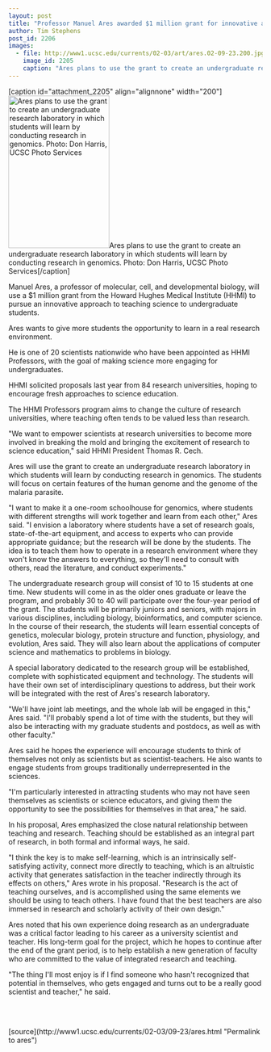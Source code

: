 ```yaml
---
layout: post
title: "Professor Manuel Ares awarded $1 million grant for innovative approach to undergraduate science education"
author: Tim Stephens
post_id: 2206
images:
  - file: http://www1.ucsc.edu/currents/02-03/art/ares.02-09-23.200.jpg
    image_id: 2205
    caption: "Ares plans to use the grant to create an undergraduate research laboratory in which students will learn by conducting research in genomics. Photo: Don Harris, UCSC Photo Services"
---
```


[caption id="attachment_2205" align="alignnone" width="200"]<a href="http://localhost/mysite/wp-content/uploads/2002/09/ares.02-09-23.200.jpg"><img class="size-full wp-image-2205" src="http://localhost/mysite/wp-content/uploads/2002/09/ares.02-09-23.200.jpg" alt="Ares plans to use the grant to create an undergraduate research laboratory in which students will learn by conducting research in genomics. Photo: Don Harris, UCSC Photo Services" width="200" height="302" /></a>Ares plans to use the grant to create an undergraduate research laboratory in which students will learn by conducting research in genomics. Photo: Don Harris, UCSC Photo Services[/caption]
<p>
  Manuel Ares, a professor of molecular, cell, and developmental biology, will use a $1 million grant from the Howard Hughes Medical Institute (HHMI) to pursue an innovative approach to teaching science to undergraduate students.
</p>
<p>
  Ares wants to give more students the opportunity to learn in a real research environment.
</p>
<p>
  He is one of 20 scientists nationwide who have been appointed as HHMI Professors, with the goal of making science more engaging for undergraduates.
</p>
<p>
  HHMI solicited proposals last year from 84 research universities, hoping to encourage fresh approaches to science education.
</p>
<p>
  The HHMI Professors program aims to change the culture of research universities, where teaching often tends to be valued less than research.
</p>
<p>
  "We want to empower scientists at research universities to become more involved in breaking the mold and bringing the excitement of research to science education," said HHMI President Thomas R. Cech.
</p>
<p>
  Ares will use the grant to create an undergraduate research laboratory in which students will learn by conducting research in genomics. The students will focus on certain features of the human genome and the genome of the malaria parasite.
</p>
<p>
  "I want to make it a one-room schoolhouse for genomics, where students with different strengths will work together and learn from each other," Ares said. "I envision a laboratory where students have a set of research goals, state-of-the-art equipment, and access to experts who can provide appropriate guidance; but the research will be done by the students. The idea is to teach them how to operate in a research environment where they won't know the answers to everything, so they'll need to consult with others, read the literature, and conduct experiments."
</p>
<p>
  The undergraduate research group will consist of 10 to 15 students at one time. New students will come in as the older ones graduate or leave the program, and probably 30 to 40 will participate over the four-year period of the grant. The students will be primarily juniors and seniors, with majors in various disciplines, including biology, bioinformatics, and computer science. In the course of their research, the students will learn essential concepts of genetics, molecular biology, protein structure and function, physiology, and evolution, Ares said. They will also learn about the applications of computer science and mathematics to problems in biology.
</p>
<p>
  A special laboratory dedicated to the research group will be established, complete with sophisticated equipment and technology. The students will have their own set of interdisciplinary questions to address, but their work will be integrated with the rest of Ares's research laboratory.
</p>
<p>
  "We'll have joint lab meetings, and the whole lab will be engaged in this," Ares said. "I'll probably spend a lot of time with the students, but they will also be interacting with my graduate students and postdocs, as well as with other faculty."
</p>
<p>
  Ares said he hopes the experience will encourage students to think of themselves not only as scientists but as scientist-teachers. He also wants to engage students from groups traditionally underrepresented in the sciences.
</p>
<p>
  "I'm particularly interested in attracting students who may not have seen themselves as scientists or science educators, and giving them the opportunity to see the possibilities for themselves in that area," he said.
</p>
<p>
  In his proposal, Ares emphasized the close natural relationship between teaching and research. Teaching should be established as an integral part of research, in both formal and informal ways, he said.
</p>
<p>
  "I think the key is to make self-learning, which is an intrinsically self-satisfying activity, connect more directly to teaching, which is an altruistic activity that generates satisfaction in the teacher indirectly through its effects on others," Ares wrote in his proposal. "Research is the act of teaching ourselves, and is accomplished using the same elements we should be using to teach others. I have found that the best teachers are also immersed in research and scholarly activity of their own design."
</p>
<p>
  Ares noted that his own experience doing research as an undergraduate was a critical factor leading to his career as a university scientist and teacher. His long-term goal for the project, which he hopes to continue after the end of the grant period, is to help establish a new generation of faculty who are committed to the value of integrated research and teaching.
</p>
<p>
  "The thing I'll most enjoy is if I find someone who hasn't recognized that potential in themselves, who gets engaged and turns out to be a really good scientist and teacher," he said.
</p>
<p>
  <br>
  <br>

</p>
<p>

</p>
[source](http://www1.ucsc.edu/currents/02-03/09-23/ares.html "Permalink to ares")
